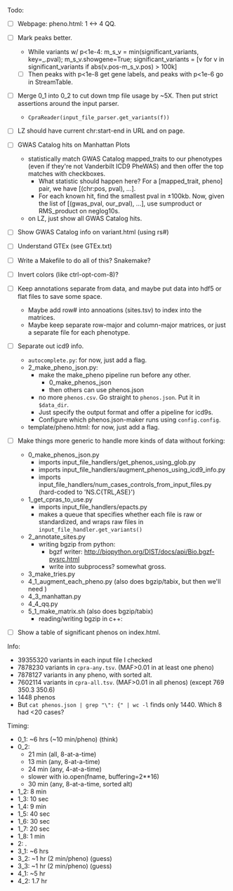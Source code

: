 Todo:
- [ ] Webpage: pheno.html: 1 <-> 4 QQ.
- [ ] Mark peaks better.
    - While variants w/ p<1e-4: m_s_v = min(significant_variants, key=_.pval); m_s_v.showgene=True; significant_variants = [v for v in significant_variants if abs(v.pos-m_s_v.pos) > 100k]
    - [ ] Then peaks with p<1e-8 get gene labels, and peaks with p<1e-6 go in StreamTable.
- [ ] Merge 0_1 into 0_2 to cut down tmp file usage by ~5X.  Then put strict assertions around the input parser.
    - `CpraReader(input_file_parser.get_variants(f))`
- [ ] LZ should have current chr:start-end in URL and on page.
- [ ] GWAS Catalog hits on Manhattan Plots
    - statistically match GWAS Catalog mapped_traits to our phenotypes (even if they're not Vanderbilt ICD9 PheWAS) and then offer the top matches with checkboxes.
        - What statistic should happen here? For a [mapped_trait, pheno] pair, we have [(chr:pos, pval), ...].
        - For each known hit, find the smallest pval in ±100kb.  Now, given the list of [(gwas_pval, our_pval), ...], use sumproduct or RMS_product on neglog10s.
    - on LZ, just show all GWAS Catalog hits.
- [ ] Show GWAS Catalog info on variant.html (using rs#)
- [ ] Understand GTEx (see GTEx.txt)
- [ ] Write a Makefile to do all of this?  Snakemake?
- [ ] Invert colors (like ctrl-opt-com-8)?
- [ ] Keep annotations separate from data, and maybe put data into hdf5 or flat files to save some space.
    - Maybe add row# into annoations (sites.tsv) to index into the matrices.
    - Maybe keep separate row-major and column-major matrices, or just a separate file for each phenotype.
- [ ] Separate out icd9 info.
    - `autocomplete.py`: for now, just add a flag.
    - 2_make_pheno_json.py:
        - make the make_pheno pipeline run before any other.
            - 0_make_phenos_json
            - then others can use phenos.json
        - no more `phenos.csv`.  Go straight to `phenos.json`.  Put it in `$data_dir`.
        - Just specify the output format and offer a pipeline for icd9s.
        - Configure which phenos.json-maker runs using `config.config`.
    - template/pheno.html: for now, just add a flag.
- [ ] Make things more generic to handle more kinds of data without forking:
    - 0_make_phenos_json.py
        - imports input_file_handlers/get_phenos_using_glob.py
        - imports input_file_handlers/augment_phenos_using_icd9_info.py
        - imports input_file_handlers/num_cases_controls_from_input_files.py (hard-coded to 'NS.C{TRL,ASE}')
    - 1_get_cpras_to_use.py
        - imports input_file_handlers/epacts.py
        - makes a queue that specifies whether each file is raw or standardized, and wraps raw files in `input_file_handler.get_variants()`
    - 2_annotate_sites.py
        - writing bgzip from python:
            - bgzf writer: <http://biopython.org/DIST/docs/api/Bio.bgzf-pysrc.html>
            - write into subprocess? somewhat gross.
    - 3_make_tries.py
    - 4_1_augment_each_pheno.py (also does bgzip/tabix, but then we'll need )
    - 4_3_manhattan.py
    - 4_4_qq.py
    - 5_1_make_matrix.sh (also does bgzip/tabix)
        - reading/writing bgzip in c++:
- [ ] Show a table of significant phenos on index.html.


Info:
- 39355320 variants in each input file I checked
- 7878230 variants in `cpra-any.tsv`. (MAF>0.01 in at least one pheno)
- 7878127 variants in any pheno, with sorted alt.
- 7602114 variants in `cpra-all.tsv`. (MAF>0.01 in all phenos) (except 769 350.3 350.6)
- 1448 phenos
- But `cat phenos.json | grep "\": {" | wc -l` finds only 1440.  Which 8 had <20 cases?


Timing:
- 0_1: ~6 hrs (~10 min/pheno) (think)
- 0_2:
    - 21 min (all, 8-at-a-time)
    - 13 min (any, 8-at-a-time)
    - 24 min (any, 4-at-a-time)
    - slower with io.open(fname, buffering=2**16)
    - 30 min (any, 8-at-a-time, sorted alt)
- 1_2: 8 min
- 1_3: 10 sec
- 1_4: 9 min
- 1_5: 40 sec
- 1_6: 30 sec
- 1_7: 20 sec
- 1_8: 1 min
- 2: .
- 3_1: ~6 hrs
- 3_2: ~1 hr (2 min/pheno) (guess)
- 3_3: ~1 hr (2 min/pheno) (guess)
- 4_1: ~5 hr
- 4_2: 1.7 hr
